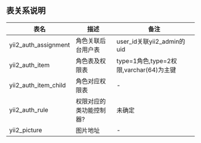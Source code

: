 ## 表关系说明

|表名|描述|备注
|-|-|-
|yii2_auth_assignment|角色关联后台用户表|user_id关联yii2_admin的uid
|yii2_auth_item|角色表及权限表|type=1角色,type=2权限,varchar(64)为主键
|yii2_auth_item_child|角色对应权限表|-
|yii2_auth_rule|权限对应的类功能控制器?|未确定
|yii2_picture|图片地址|-
